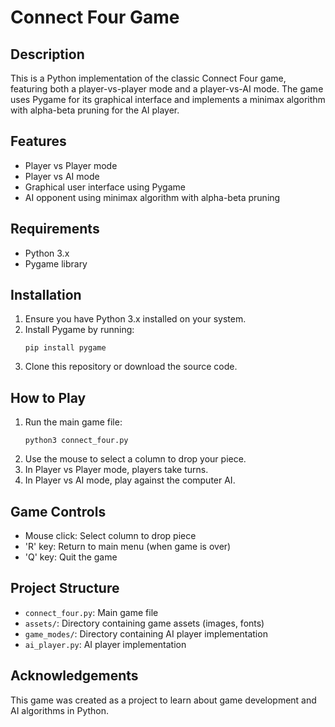 # Connect Four Game

## Description
This is a Python implementation of the classic Connect Four game, featuring both a player-vs-player mode and a player-vs-AI mode. The game uses Pygame for its graphical interface and implements a minimax algorithm with alpha-beta pruning for the AI player.

## Features
- Player vs Player mode
- Player vs AI mode
- Graphical user interface using Pygame
- AI opponent using minimax algorithm with alpha-beta pruning

## Requirements
- Python 3.x
- Pygame library

## Installation
1. Ensure you have Python 3.x installed on your system.
2. Install Pygame by running:
   ```
   pip install pygame
   ```
3. Clone this repository or download the source code.

## How to Play
1. Run the main game file:
   ```
   python3 connect_four.py
   ```
2. Use the mouse to select a column to drop your piece.
3. In Player vs Player mode, players take turns.
4. In Player vs AI mode, play against the computer AI.

## Game Controls
- Mouse click: Select column to drop piece
- 'R' key: Return to main menu (when game is over)
- 'Q' key: Quit the game

## Project Structure
- `connect_four.py`: Main game file
- `assets/`: Directory containing game assets (images, fonts)
- `game_modes/`: Directory containing AI player implementation
- `ai_player.py`: AI player implementation

## Acknowledgements
This game was created as a project to learn about game development and AI algorithms in Python.
